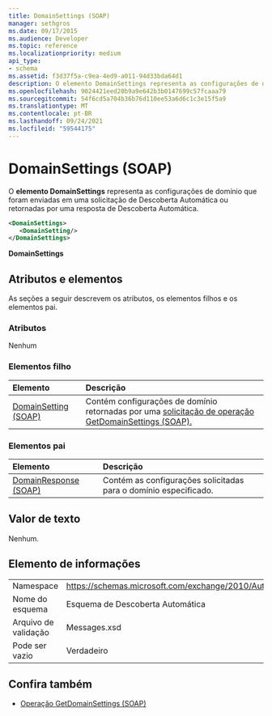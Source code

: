 ```yaml
---
title: DomainSettings (SOAP)
manager: sethgros
ms.date: 09/17/2015
ms.audience: Developer
ms.topic: reference
ms.localizationpriority: medium
api_type:
- schema
ms.assetid: f3d37f5a-c9ea-4ed9-a011-94d33bda64d1
description: O elemento DomainSettings representa as configurações de domínio que foram enviadas em uma solicitação de Descoberta Automática ou retornadas por uma resposta de Descoberta Automática.
ms.openlocfilehash: 9024421eed20b9a9e642b3b0147699c57fcaaa79
ms.sourcegitcommit: 54f6cd5a704b36b76d110ee53a6d6c1c3e15f5a9
ms.translationtype: MT
ms.contentlocale: pt-BR
ms.lasthandoff: 09/24/2021
ms.locfileid: "59544175"
---
```

# <a name="domainsettings-soap"></a>DomainSettings (SOAP)

O **elemento DomainSettings** representa as configurações de domínio que foram enviadas em uma solicitação de Descoberta Automática ou retornadas por uma resposta de Descoberta Automática. 
  
```XML
<DomainSettings>
   <DomainSetting/>
</DomainSettings>
```

 **DomainSettings**
## <a name="attributes-and-elements"></a>Atributos e elementos

As seções a seguir descrevem os atributos, os elementos filhos e os elementos pai.
  
### <a name="attributes"></a>Atributos

Nenhum
  
### <a name="child-elements"></a>Elementos filho

|**Elemento**|**Descrição**|
|:-----|:-----|
|[DomainSetting (SOAP)](domainsetting-soap.md) <br/> |Contém configurações de domínio retornadas por uma [solicitação de operação GetDomainSettings (SOAP).](getdomainsettings-operation-soap.md)  <br/> |
   
### <a name="parent-elements"></a>Elementos pai

|**Elemento**|**Descrição**|
|:-----|:-----|
|[DomainResponse (SOAP)](domainresponse-soap.md) <br/> |Contém as configurações solicitadas para o domínio especificado.  <br/> |
   
## <a name="text-value"></a>Valor de texto

Nenhum.
  
## <a name="element-information"></a>Elemento de informações

|||
|:-----|:-----|
|Namespace  <br/> |https://schemas.microsoft.com/exchange/2010/Autodiscover  <br/> |
|Nome do esquema  <br/> |Esquema de Descoberta Automática  <br/> |
|Arquivo de validação  <br/> |Messages.xsd  <br/> |
|Pode ser vazio  <br/> |Verdadeiro  <br/> |
   
## <a name="see-also"></a>Confira também

- [Operação GetDomainSettings (SOAP)](getdomainsettings-operation-soap.md)

